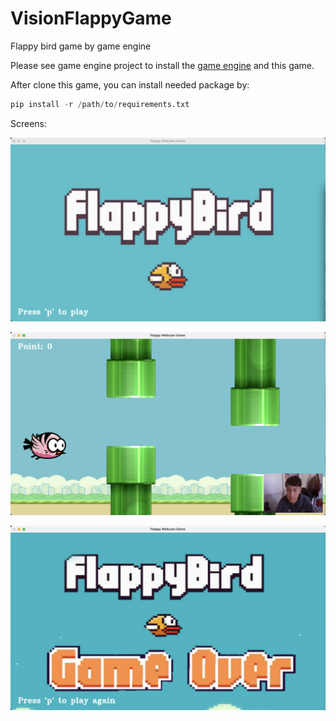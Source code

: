 # VisionFlappyGame
Flappy bird game by game engine

Please see game engine project to install the [game engine](https://github.com/frankie-2nfro-com/CameraGameEngine) and this game. 

After clone this game, you can install needed package by: 
```python
pip install -r /path/to/requirements.txt
```

Screens:

![Home](https://raw.githubusercontent.com/frankie-2nfro-com/VisionFlappyGame/main/screens/home.png)

![Play](https://raw.githubusercontent.com/frankie-2nfro-com/VisionFlappyGame/main/screens/play.png)

![Gameover](https://raw.githubusercontent.com/frankie-2nfro-com/VisionFlappyGame/main/screens/gameover.png)
